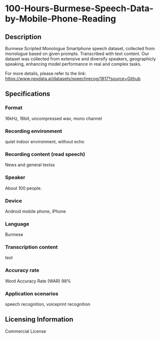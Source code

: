 # 100-Hours-Burmese-Speech-Data-by-Mobile-Phone-Reading

## Description
Burmese Scripted Monologue Smartphone speech dataset, collected from monologue based on given prompts. Transcribed with text content. Our dataset was collected from extensive and diversify speakers, geographicly speaking, enhancing model performance in real and complex tasks. 

For more details, please refer to the link: https://www.nexdata.ai/datasets/speechrecog/1817?source=Github

## Specifications
### Format

16kHz, 16bit, uncompressed wav, mono channel

### Recording environment

quiet indoor environment, without echo

### Recording content (read speech)

News and general textss

### Speaker

About 100 people.

### Device

Android mobile phone, iPhone

### Language

Burmese

### Transcription content

text

### Accuracy rate

Word Accuracy Rate (WAR) 98%

### Application scenarios

speech recognition, voiceprint recognition

## Licensing Information
Commercial License
